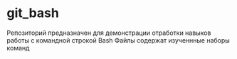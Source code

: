# git_bash

Репозиторий предназначен для демонстрации отработки навыков работы с командной строкой Bash
Файлы содержат изученнные наборы команд
